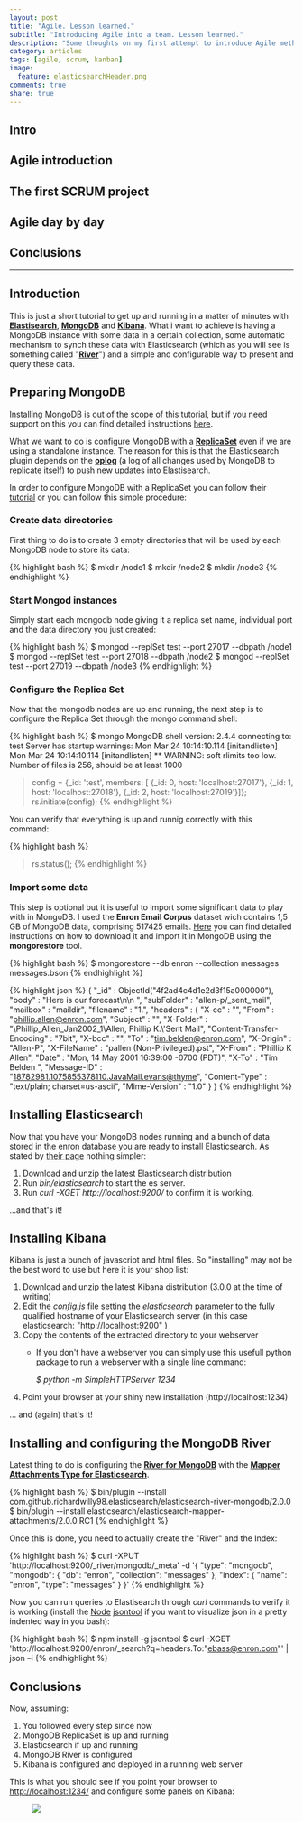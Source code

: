 ```yaml
---
layout: post
title: "Agile. Lesson learned."
subtitle: "Introducing Agile into a team. Lesson learned."
description: "Some thoughts on my first attempt to introduce Agile methodologies into my team."
category: articles
tags: [agile, scrum, kanban]
image:
  feature: elasticsearchHeader.png
comments: true
share: true
---
```


## Intro

## Agile introduction

## The first SCRUM project

## Agile day by day

## Conclusions

----------------

## Introduction
This is just a short tutorial to get up and running in a matter of minutes with [**Elastisearch**](http://www.elasticsearch.org/overview), [**MongoDB**](http://www.mongodb.com/) and [**Kibana**](http://www.elasticsearch.org/overview/kibana/). What i want to achieve is having a MongoDB instance with some data in a certain collection, some automatic mechanism to synch these data with Elasticsearch (which as you will see is something called "**[River](http://www.elasticsearch.org/guide/en/elasticsearch/rivers/current/ "Rivers")**") and a simple and configurable way to present and query these data.

## Preparing MongoDB
Installing MongoDB is out of the scope of this tutorial, but if you need support on this you can find detailed instructions [here](http://docs.mongodb.org/manual/installation/ "Install MongoDB &mdash; MongoDB Manual 2.4.9").

What we want to do is configure MongoDB with a [**ReplicaSet**](http://docs.mongodb.org/manual/replication/ "Replication &mdash; MongoDB Manual 2.4.9") even if we are using a standalone instance. The reason for this is that the Elasticsearch plugin depends on the [**oplog**](http://docs.mongodb.org/manual/core/replica-set-oplog/ "Replica Set Oplog &mdash; MongoDB Manual 2.4.9") (a log of all changes used by MongoDB to replicate itself) to push new updates into Elastisearch.

In order to configure MongoDB with a ReplicaSet you can follow their [tutorial](http://docs.mongodb.org/manual/tutorial/convert-standalone-to-replica-set/ "Convert a Standalone to a Replica Set &mdash; MongoDB Manual 2.4.9") or you can follow this simple procedure:

### Create data directories
First thing to do is to create 3 empty directories that will be used by each MongoDB node to store its data:

{% highlight bash %}
$ mkdir <PATH>/node1
$ mkdir <PATH>/node2
$ mkdir <PATH>/node3
{% endhighlight %}

### Start Mongod instances
Simply start each mongodb node giving it a replica set name, individual port and the data directory you just created:

{% highlight bash %}
$ mongod --replSet test --port 27017 --dbpath <PATH>/node1
$ mongod --replSet test --port 27018 --dbpath <PATH>/node2
$ mongod --replSet test --port 27019 --dbpath <PATH>/node3
{% endhighlight %}

### Configure the Replica Set
Now that the mongodb nodes are up and running, the next step is to configure the Replica Set through the mongo command shell:

{% highlight bash %}
$ mongo
MongoDB shell version: 2.4.4
connecting to: test
Server has startup warnings: 
Mon Mar 24 10:14:10.114 [initandlisten] 
Mon Mar 24 10:14:10.114 [initandlisten] ** WARNING: soft rlimits too low. Number of files is 256, should be at least 1000
> config = {_id: 'test', members: [ {_id: 0, host: 'localhost:27017'}, {_id: 1, host: 'localhost:27018'}, {_id: 2, host: 'localhost:27019'}]};
> rs.initiate(config);
{% endhighlight %}

You can verify that everything is up and runnig correctly with this command:

{% highlight bash %}
> rs.status();
{% endhighlight %}

### Import some data
This step is optional but it is useful to import some significant data to play with in MongoDB. I used the **Enron Email Corpus** dataset wich contains 1,5 GB of MongoDB data, comprising 517425 emails. [Here](http://mongodb-enron-email.s3-website-us-east-1.amazonaws.com/ "Enron Email Corpus for MongoDB") you can find detailed instructions on how to download it and import it in MongoDB using the **mongorestore** tool.

{% highlight bash %}
$ mongorestore --db enron --collection messages messages.bson
{% endhighlight %}

{% highlight json %}
{
	"_id" : ObjectId("4f2ad4c4d1e2d3f15a000000"),
	"body" : "Here is our forecast\n\n ",
	"subFolder" : "allen-p/_sent_mail",
	"mailbox" : "maildir",
	"filename" : "1.",
	"headers" : {
		"X-cc" : "",
		"From" : "phillip.allen@enron.com",
		"Subject" : "",
		"X-Folder" : "\\Phillip_Allen_Jan2002_1\\Allen, Phillip K.\\'Sent Mail",
		"Content-Transfer-Encoding" : "7bit",
		"X-bcc" : "",
		"To" : "tim.belden@enron.com",
		"X-Origin" : "Allen-P",
		"X-FileName" : "pallen (Non-Privileged).pst",
		"X-From" : "Phillip K Allen",
		"Date" : "Mon, 14 May 2001 16:39:00 -0700 (PDT)",
		"X-To" : "Tim Belden ",
		"Message-ID" : "<18782981.1075855378110.JavaMail.evans@thyme>",
		"Content-Type" : "text/plain; charset=us-ascii",
		"Mime-Version" : "1.0"
	}
}
{% endhighlight %}

## Installing Elasticsearch
Now that you have your MongoDB nodes running and a bunch of data stored in the enron database you are ready to install Elasticsearch. As stated by [their page](http://www.elasticsearch.org/overview/elkdownloads/ "Elasticsearch.org Download ELK | Elasticsearch") nothing simpler:

1. Download and unzip the latest Elasticsearch distribution
2. Run *bin/elasticsearch* to start the es server.
3. Run *curl -XGET http://localhost:9200/* to confirm it is working.

...and that's it!

## Installing Kibana
Kibana is just a bunch of javascript and html files. So "installing" may not be the best word to use but here it is your shop list: 

1. Download and unzip the latest Kibana distribution (3.0.0 at the time of writing)
2. Edit the *config.js* file setting the *elasticsearch* parameter to the fully qualified hostname of your Elasticsearch server (in this case elasticsearch: "http://localhost:9200" )
3. Copy the contents of the extracted directory to your webserver
	* If you don't have a webserver you can simply use this usefull python package to run a webserver with a single line command: 
	 
		*$ python -m SimpleHTTPServer 1234*
4. Point your browser at your shiny new installation (http://localhost:1234)

... and (again) that's it!

## Installing and configuring the MongoDB River
Latest thing to do is configuring the [**River for MongoDB**](https://github.com/richardwilly98/elasticsearch-river-mongodb) with the [**Mapper Attachments Type for Elasticsearch**](https://github.com/elasticsearch/elasticsearch-mapper-attachments).

{% highlight bash %}
$ bin/plugin --install com.github.richardwilly98.elasticsearch/elasticsearch-river-mongodb/2.0.0
$ bin/plugin --install elasticsearch/elasticsearch-mapper-attachments/2.0.0.RC1
{% endhighlight %}

Once this is done, you need to actually create the "River" and the Index:

{% highlight bash %}
$ curl -XPUT 'http://localhost:9200/_river/mongodb/_meta' -d '{ 
	"type": "mongodb", 
	"mongodb": { 
		"db": "enron", 
		"collection": "messages"
	},
	"index": {
		"name": "enron", 
		"type": "messages" 
	}
}' 
{% endhighlight %}

Now you can run queries to Elastisearch through *curl* commands to verify it is working (install the [Node](http://nodejs.org/ "node.js") [jsontool](http://nodetoolbox.com/packages/jsontool "The Node Toolbox - jsontool") if you want to visualize json in a pretty indented way in you bash):

{% highlight bash %}
$ npm install -g jsontool
$ curl -XGET 'http://localhost:9200/enron/_search?q=headers.To:"ebass@enron.com"' | json –i
{% endhighlight %}

## Conclusions
Now, assuming:

1. You followed every step since now
2. MongoDB ReplicaSet is up and running
3. Elasticsearch if up and running
4. MongoDB River is configured
5. Kibana is configured and deployed in a running web server

This is what you should see if you point your browser to [http://localhost:1234/](http://localhost:1234/) and configure some panels on Kibana:

<figure>
	<img src="{{ site.url }}/images/Schermata 2014-03-24 alle 11.51.11.png">
</figure>